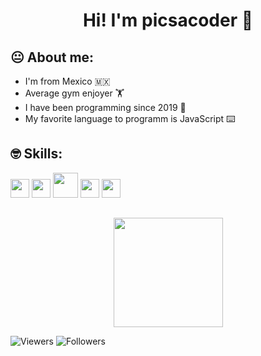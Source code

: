 <div align="center">
  <h1>Hi! I'm picsacoder 👋</h1>
</div>


## 😐 About me: 
<ul>
  <li>I'm from Mexico 🇲🇽 </li>
  
  <li>Average gym enjoyer 🏋️</li>
  
  <li>I have been programming since 2019 📅</li>
  
  <li>My favorite language to programm is JavaScript ⌨️</li>
  
  
</ul>

## 🤓 Skills:
<img width=30px src="https://external-content.duckduckgo.com/iu/?u=https%3A%2F%2Fseeklogo.com%2Fimages%2FN%2Fnodejs-logo-FBE122E377-seeklogo.com.png&f=1&nofb=1"> </img> <img width=30px src="https://external-content.duckduckgo.com/iu/?u=https%3A%2F%2Fclipground.com%2Fimages%2Freact-logo-png-7.png&f=1&nofb=1"> </img> <img width=40px src="https://external-content.duckduckgo.com/iu/?u=https%3A%2F%2Fvectorified.com%2Fimages%2Fmongodb-icon-9.png&f=1&nofb=1"> </img> <img width=30px src="https://external-content.duckduckgo.com/iu/?u=https%3A%2F%2Fupload.wikimedia.org%2Fwikipedia%2Fcommons%2Fthumb%2Fc%2Fc3%2FPython-logo-notext.svg%2F1200px-Python-logo-notext.svg.png&f=1&nofb=1"> </img> <img width=30px src="https://external-content.duckduckgo.com/iu/?u=https%3A%2F%2Fcdn.freebiesupply.com%2Flogos%2Flarge%2F2x%2Fgit-icon-logo-png-transparent.png&f=1&nofb=1"> </img> 

##
<div align="center">
</h5>
<a href="https://discord.com/users/633080264284962816">
<img src="https://lanyard-profile-readme.vercel.app/api/633080264284962816?animated=true" height=175px/>
  </a>
  </div>
<p align="left">
	<img src="https://komarev.com/ghpvc/?username=picsacoder&label=Profile%20views&color=0e75b6&style=flat" alt="Viewers" /> 
	<img src="https://img.shields.io/github/followers/picsacoder.svg?style=social&label=Follow&maxAge=2592000" alt="Followers" />
</p>
